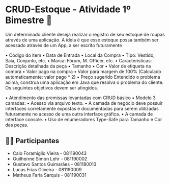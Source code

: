 # CRUD-Estoque - Atividade 1º Bimestre 📝
Um determinado cliente deseja realizar o registro de seu estoque de roupas através de uma aplicação. A ideia é que esse estoque possa também ser acessado através de um App, a ser escrito futuramente

• Código do item
• Data de Entrada
• Local da Compra
• Tipo: Vestido, Saia, Conjunto, etc.
• Marca: Fórum, M. Officer, etc.
• Características: Descrição detalhada da peça
• Tamanho
• Cor
• Valor de etiqueta na compra
• Valor pago na compra
• Valor para margem de 100% (Calculado automaticamente: valor pago * 2)
• Preço sugerido 
Entendido o problema acima, construa uma aplicação em Java que resolva o problema do cliente. Os seguintes objetivos devem ser atingidos.

• Atendimento das premissas levantadas com CRUD básico
• Modelo 3 camadas:
• Acesso via arquivo texto.
• A camada de negócio deve possuir interfaces corretamente expostas e documentadas para serem utilizadas futuramente no acesso de uma outra interface gráfica.
• A camada de interface console.
• Uso de enumeradores Type-Safe para Tamanho e Cor das peças.

## 👨‍💻 Participantes

- Caio Foramiglio Vieira - 081190043 
- Guilherme Simon Lehr - 081190002 
- Gustavo Santos Guimarães - 081180013
- Lucas Frias Oliveira - 081190009 
- Matheus Faria Sarquis - 081190031

